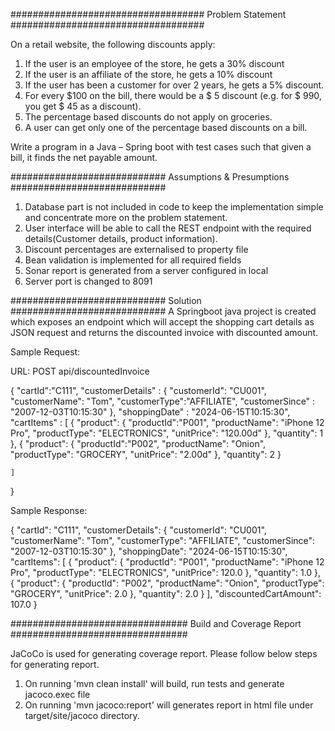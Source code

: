 ###################################
Problem Statement
###################################

On a retail website, the following discounts apply:
1.	If the user is an employee of the store, he gets a 30% discount
2.	If the user is an affiliate of the store, he gets a 10% discount
3.	If the user has been a customer for over 2 years, he gets a 5% discount.
4.	For every $100 on the bill, there would be a $ 5 discount (e.g. for $ 990, you get $ 45 as a discount).
5.	The percentage based discounts do not apply on groceries.
6.	A user can get only one of the percentage based discounts on a bill.

Write a program in a Java – Spring boot with test cases such that given a bill, it finds the net payable amount. 

############################
Assumptions & Presumptions
############################
1) Database part is not included in code to keep the implementation simple and concentrate more on the problem statement.
2) User interface will be able to call the REST endpoint with the required details(Customer details, product information).
3) Discount percentages are externalised to property file
4) Bean validation is implemented for all required fields
5) Sonar report is generated from a server configured in local
6) Server port is changed to 8091




############################
Solution
############################
A Springboot java project is created which exposes an endpoint which will accept the shopping cart details as JSON request and returns the discounted invoice with discounted amount.

Sample Request:

URL: POST api/discountedInvoice

{
    "cartId":"C111",
    "customerDetails" : {
        "customerId": "CU001",
        "customerName": "Tom",
        "customerType":"AFFILIATE",
        "customerSince" : "2007-12-03T10:15:30"
    },
    "shoppingDate" : "2024-06-15T10:15:30",
    "cartItems" : [
        {
            "product": {
                "productId":"P001",
                "productName": "iPhone 12 Pro",
                "productType":  "ELECTRONICS",
                "unitPrice": "120.00d"
            },
            "quantity": 1
        },
        {
            "product": {
                "productId":"P002",
                "productName": "Onion",
                "productType":  "GROCERY",
                "unitPrice": "2.00d"
            },
            "quantity": 2
        }

    ]
}



Sample Response:

{
    "cartId": "C111",
    "customerDetails": {
        "customerId": "CU001",
        "customerName": "Tom",
        "customerType": "AFFILIATE",
        "customerSince": "2007-12-03T10:15:30"
    },
    "shoppingDate": "2024-06-15T10:15:30",
    "cartItems": [
        {
            "product": {
                "productId": "P001",
                "productName": "iPhone 12 Pro",
                "productType": "ELECTRONICS",
                "unitPrice": 120.0
            },
            "quantity": 1.0
        },
        {
            "product": {
                "productId": "P002",
                "productName": "Onion",
                "productType": "GROCERY",
                "unitPrice": 2.0
            },
            "quantity": 2.0
        }
    ],
    "discountedCartAmount": 107.0
}



################################
Build and Coverage Report
################################

JaCoCo is used for generating coverage report. Please follow below steps for generating report.

1) On running 'mvn clean install' will build, run tests and generate jacoco.exec file
2) On running 'mvn jacoco:report' will generates report in html file under target/site/jacoco directory.
